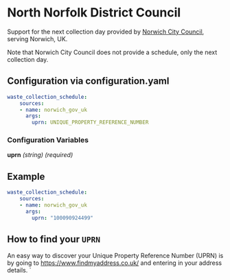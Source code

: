 # North Norfolk District Council

Support for the next collection day provided by [Norwich City Council](https://maps.norwich.gov.uk/mynorwich/), serving Norwich, UK.

Note that Norwich City Council does not provide a schedule, only the next collection day.

## Configuration via configuration.yaml

```yaml
waste_collection_schedule:
    sources:
    - name: norwich_gov_uk
      args:
        uprn: UNIQUE_PROPERTY_REFERENCE_NUMBER
```

### Configuration Variables
**uprn**
*(string) (required)*

## Example

```yaml
waste_collection_schedule:
    sources:
    - name: norwich_gov_uk
      args:
        uprn: "100090924499"
```

## How to find your `UPRN`

An easy way to discover your Unique Property Reference Number (UPRN) is by going to <https://www.findmyaddress.co.uk/> and entering in your address details.
`
